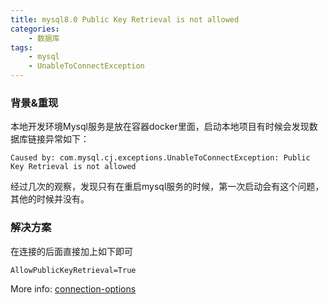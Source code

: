 ```yaml
---
title: mysql8.0 Public Key Retrieval is not allowed
categories: 
    - 数据库
tags: 
    - mysql
    - UnableToConnectException
---
```


### 背景&重现

本地开发环境Mysql服务是放在容器docker里面，启动本地项目有时候会发现数据库链接异常如下：

```
Caused by: com.mysql.cj.exceptions.UnableToConnectException: Public Key Retrieval is not allowed
```

经过几次的观察，发现只有在重启mysql服务的时候，第一次启动会有这个问题，其他的时候并没有。

### 解决方案
在连接的后面直接加上如下即可
```
AllowPublicKeyRetrieval=True
```


More info: [connection-options](https://mysqlconnector.net/connection-options/)


